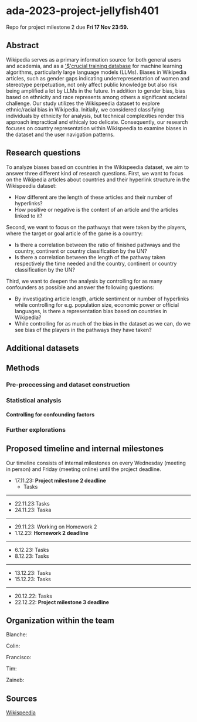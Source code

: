 # ada-2023-project-jellyfish401
Repo for project milestone 2 due **Fri 17 Nov 23:59.**

## Abstract

Wikipedia serves as a primary information source for both general users and academia, and as a ['$'crucial training database](https://wikimediafoundation.org/news/2023/07/12/wikipedias-value-in-the-age-of-generative-ai/) for machine learning algorithms, particularly large language models (LLMs). Biases in Wikipedia articles, such as gender gaps indicating underrepresentation of women and stereotype perpetuation, not only affect public knowledge but also risk being amplified a lot by LLMs in the future. In addition to gender bias, bias based on ethnicity and race represents among others a significant societal challenge. Our study utilizes the Wikispeedia dataset to explore ethnic/racial bias in Wikipedia. Initially, we considered classifying individuals by ethnicity for analysis, but technical complexities render this approach impractical and ethicaly too delicate. Consequently, our research focuses on country representation within Wikispeedia to examine biases in the dataset and the user navigation patterns. 

## Research questions

To analyze biases based on countries in the Wikispeedia dataset, we aim to answer three different kind of research questions.
First, we want to focus on the Wikipedia articles about countries and their hyperlink structure in the Wikispeedia dataset:
* How different are the length of these articles and their number of hyperlinks?
* How positive or negative is the content of an article and the articles linked to it?

Second, we want to focus on the pathways that were taken by the players, where the target or goal article of the game is a country:
* Is there a correlation between the ratio of finished pathways and the country, continent or country classification by the UN?
* Is there a correlation between the length of the pathway taken respectively the time needed and the country, continent or country classification by the UN?

Third, we want to deepen the analysis by controlling for as many confounders as possible and answer the following questions:
* By investigating article length, article sentiment or number of hyperlinks while controlling for e.g. population size, economic power or official languages, is there a representation bias based on countries in Wikipedia? 
* While controlling for as much of the bias in the dataset as we can, do we see bias of the players in the pathways they have taken? 


## Additional datasets


## Methods

### Pre-proccessing and dataset construction

### Statistical analysis

#### Controlling for confounding factors

### Further explorations


## Proposed timeline and internal milestones
Our timeline consists of internal milestones on every Wednesday (meeting in person) and Friday (meeting online) until the project deadline.

- 17.11.23: **Project milestone 2 deadline**
    - Tasks
---
- 22.11.23:Tasks
- 24.11.23: Taska
---
- 29.11.23: Working on Homework 2
- 1.12.23: **Homework 2 deadline**
---
- 6.12.23: Tasks
- 8.12.23: Tasks
---
- 13.12.23: Tasks
- 15.12.23: Tasks
---
- 20.12.22: Tasks
- 22.12.22: **Project milestone 3 deadline** 

## Organization within the team

Blanche:

Colin:

Francisco:

Tim:

Zaineb:

## Sources

[Wikispeedia](https://snap.stanford.edu/data/wikispeedia.html)
